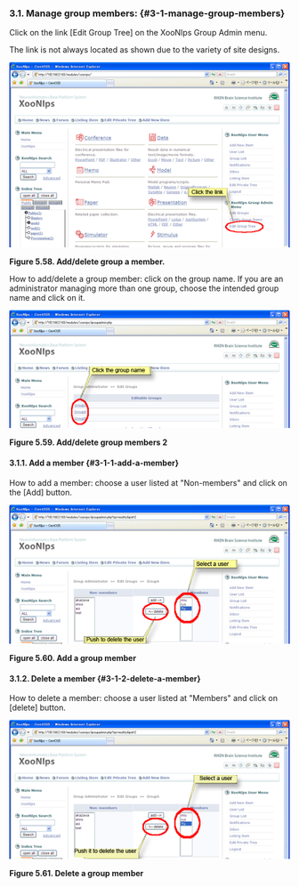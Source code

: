 ### 3.1. Manage group members: {#3-1-manage-group-members}

Click on the link [Edit Group Tree] on the XooNIps Group Admin menu.

The link is not always located as shown due to the variety of site designs.

![Add/delete group a member.](../../assets/xoonips-operate53.png)

**Figure 5.58. Add/delete group a member.**

How to add/delete a group member: click on the group name. If you are an administrator managing more than one group, choose the intended group name and click on it.

![Add/delete group members 2](../../assets/xoonips-operate54.png)

**Figure 5.59. Add/delete group members 2**

#### 3.1.1. Add a member {#3-1-1-add-a-member}

How to add a member: choose a user listed at &quot;Non-members&quot; and click on the [Add] button.

![Add a group member](../../assets/xoonips-operate55.png)

**Figure 5.60. Add a group member**

#### 3.1.2. Delete a member {#3-1-2-delete-a-member}

How to delete a member: choose a user listed at &quot;Members&quot; and click on [delete] button.

![Delete a group member](../../assets/xoonips-operate56.png)

**Figure 5.61. Delete a group member**